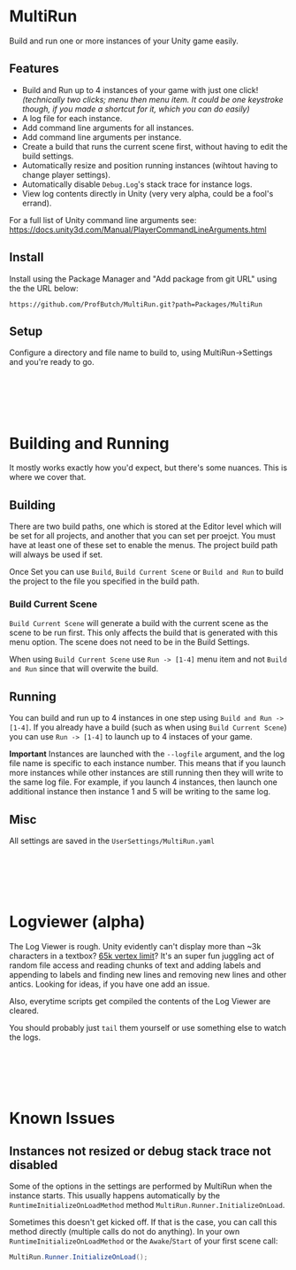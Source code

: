 # MultiRun
Build and run one or more instances of your Unity game easily.

## Features
* Build and Run up to 4 instances of your game with just one click! _(technically two clicks; menu then menu item.  It could be one keystroke though, if you made a shortcut for it, which you can do easily)_
* A log file for each instance.
* Add command line arguments for all instances.
* Add command line arguments per instance.
* Create a build that runs the current scene first, without having to edit the build settings.
* Automatically resize and position running instances (wihtout having to change player settings).
* Automatically disable `Debug.Log`'s stack trace for instance logs.
* View log contents directly in Unity (very very alpha, could be a fool's errand).

For a full list of Unity command line arguments see:  https://docs.unity3d.com/Manual/PlayerCommandLineArguments.html




## Install
Install using the Package Manager and "Add package from git URL" using the the URL below:
```
https://github.com/ProfButch/MultiRun.git?path=Packages/MultiRun
```




## Setup
Configure a directory and file name to build to, using MultiRun->Settings and you're ready to go.

<br>
<br>
<br>
<br>

# Building and Running
It mostly works exactly how you'd expect, but there's some nuances.  This is where we cover that.

## Building
There are two build paths, one which is stored at the Editor level which will be set for all projects, and another that you can set per proejct.  You must have at least one of these set to enable the menus.  The project build path will always be used if set.

Once Set you can use `Build`, `Build Current Scene` or `Build and Run` to build the project to the file you specified in the build path.

### Build Current Scene
`Build Current Scene` will generate a build with the current scene as the scene to be run first.  This only affects the build that is generated with this menu option.  The scene does not need to be in the Build Settings.

When using `Build Current Scene` use `Run -> [1-4]` menu item and not `Build and Run` since that will overwite the build.


## Running
You can build and run up to 4 instances in one step using `Build and Run -> [1-4]`.  If you already have a build (such as when using `Build Current Scene`) you can use `Run -> [1-4]` to launch up to 4 instaces of your game.

__Important__ Instances are launched with the `--logfile` argument, and the log file name is specific to each instance number.  This means that if you launch more instances while other instances are still running then they will write to the same log file.  For example, if you launch 4 instances, then launch one additional instance then instance 1 and 5 will be writing to the same log.


## Misc
All settings are saved in the `UserSettings/MultiRun.yaml`

<br>
<br>
<br>
<br>

# Logviewer (alpha)
The Log Viewer is rough.  Unity evidently can't display more than  ~3k characters in a textbox?  [65k vertex limit](https://forum.unity.com/threads/ui-text-character-limit.359729/)?  It's an super fun juggling act of random file access and reading chunks of text and adding labels and appending to labels and finding new lines and removing new lines and other antics.  Looking for ideas, if you have one add an issue.

Also, everytime scripts get compiled the contents of the Log Viewer are cleared.

You should probably just `tail` them yourself or use something else to watch the logs.

<br>
<br>
<br>
<br>

# Known Issues

## Instances not resized or debug stack trace not disabled
Some of the options in the settings are performed by MultiRun when the instance starts.  This usually happens automatically by the `RuntimeInitializeOnLoadMethod` method `MultiRun.Runner.InitializeOnLoad`.

Sometimes this doesn't get kicked off.  If that is the case, you can call this method directly (multiple calls do not do anything).  In your own `RuntimeInitializeOnLoadMethod` or the `Awake`/`Start` of your first scene call:

```c#
MultiRun.Runner.InitializeOnLoad();
```